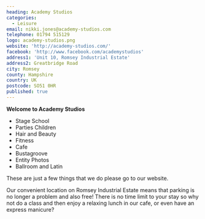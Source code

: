 ```yaml
---
heading: Academy Studios
categories:
  - Leisure
email: nikki.jones@academy-studios.com
telephone: 01794 515129
logo: academy-studios.png
website: 'http://academy-studios.com/'
facebook: 'http://www.facebook.com/academystudios'
address1: 'Unit 10, Romsey Industrial Estate'
address2: Greatbridge Road
city: Romsey
county: Hampshire
country: UK
postcode: SO51 0HR
published: true
---
```


**Welcome to Academy Studios**

* Stage School
* Parties Children
* Hair and Beauty
* Fitness
* Cafe
* Bustagroove
* Entity Photos
* Ballroom and Latin

These are just a few things that we do please go to our website.

Our convenient location on Romsey Industrial Estate means that parking is no longer a problem and also free! There is no time limit to your stay so why not do a class and then enjoy a relaxing lunch in our cafe, or even have an express manicure?
